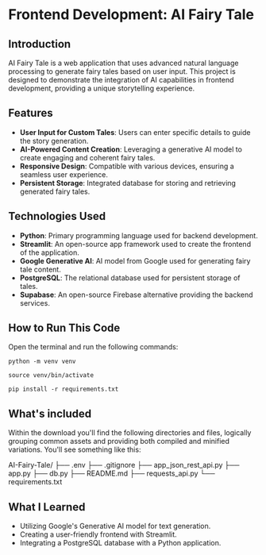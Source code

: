 # Frontend Development: AI Fairy Tale

## Introduction

AI Fairy Tale is a web application that uses advanced natural language processing to generate fairy tales based on user input. This project is designed to demonstrate the integration of AI capabilities in frontend development, providing a unique storytelling experience.


## Features

- **User Input for Custom Tales**: Users can enter specific details to guide the story generation.
- **AI-Powered Content Creation**: Leveraging a generative AI model to create engaging and coherent fairy tales.
- **Responsive Design**: Compatible with various devices, ensuring a seamless user experience.
- **Persistent Storage**: Integrated database for storing and retrieving generated fairy tales.


## Technologies Used

- **Python**: Primary programming language used for backend development.
- **Streamlit**: An open-source app framework used to create the frontend of the application.
- **Google Generative AI**: AI model from Google used for generating fairy tale content.
- **PostgreSQL**: The relational database used for persistent storage of tales.
- **Supabase**: An open-source Firebase alternative providing the backend services.


## How to Run This Code
Open the terminal and run the following commands:

    python -m venv venv
    
    source venv/bin/activate
    
    pip install -r requirements.txt


## What's included

Within the download you'll find the following directories and files, logically grouping common assets and providing both compiled and minified variations. You'll see something like this:

AI-Fairy-Tale/
├── .env
├── .gitignore
├── app_json_rest_api.py
├── app.py
├── db.py
├── README.md
├── requests_api.py
└── requirements.txt


## What I Learned

- Utilizing Google's Generative AI model for text generation.
- Creating a user-friendly frontend with Streamlit.
- Integrating a PostgreSQL database with a Python application.
